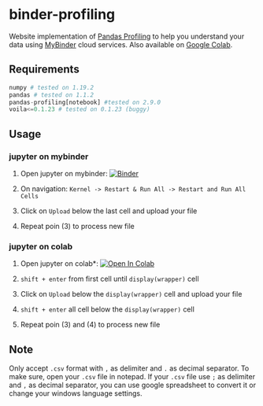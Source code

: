 # binder-profiling

Website implementation of [Pandas Profiling](https://github.com/pandas-profiling/pandas-profiling) to help you understand your data using [MyBinder](https://mybinder.org/) cloud services. Also available on [Google Colab](https://colab.research.google.com/).

## Requirements

```python
numpy # tested on 1.19.2
pandas # tested on 1.1.2
pandas-profiling[notebook] #tested on 2.9.0
voila<=0.1.23 # tested on 0.1.23 (buggy)
```

## Usage

### jupyter on mybinder

1. Open jupyter on mybinder: [![Binder](https://mybinder.org/badge_logo.svg)](https://mybinder.org/v2/gh/yasirroni/binder-profiling/master?filepath=%2Fbinder-profiling.ipynb)

2. On navigation: `Kernel -> Restart & Run All -> Restart and Run All Cells`

3. Click on `Upload` below the last cell and upload your file

4. Repeat poin (3) to process new file

<!---
Voila profiling ended up not showing
-->
<!---
### voila on mybinder
1. Open voila on mybinder: [![Binder](https://mybinder.org/badge_logo.svg)](https://mybinder.org/v2/gh/yasirroni/binder-profiling/master?urlpath=%2Fvoila%2Frender%2Fbinder-profiling.ipynb)
-->

### jupyter on colab

1. Open jupyter on colab*: [![Open In Colab](https://colab.research.google.com/assets/colab-badge.svg)](https://colab.research.google.com/github/yasirroni/binder-profiling/blob/master/colab-profiling.ipynb)

2. `shift + enter` from first cell until `display(wrapper)` cell

3. Click on `Upload` below the `display(wrapper)` cell and upload your file

4. `shift + enter` all cell below the `display(wrapper)` cell

5. Repeat poin (3) and (4) to process new file

## Note

Only accept `.csv` format with `,` as delimiter and `.` as decimal separator. To make sure, open your `.csv` file in notepad. If your `.csv` file use `;` as delimiter and `,` as decimal separator, you can use google spreadsheet to convert it or change your windows language settings.
